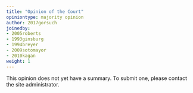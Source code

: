 ```yaml
---
title: "Opinion of the Court"
opiniontype: majority opinion
author: 2017gorsuch
joinedby:
- 2005roberts
- 1993ginsburg
- 1994breyer
- 2009sotomayor
- 2010kagan
weight: 1
---
```

This opinion does not yet have a summary. To submit one, please contact the site administrator.